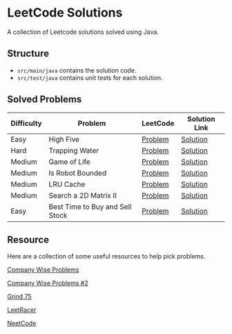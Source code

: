 # LeetCode Solutions

A collection of Leetcode solutions solved using Java.

## Structure
- `src/main/java` contains the solution code.
- `src/test/java` contains unit tests for each solution.

## Solved Problems

| Difficulty | Problem                         | LeetCode                                                                              | Solution Link                                                                 |
|------------|---------------------------------|:--------------------------------------------------------------------------------------|-------------------------------------------------------------------------------|
| Easy       | High Five                       | [Problem](https://leetcode.com/problems/robot-bounded-in-circle/description/)         | [Solution](src/main/java/com/willsather/leetcode/HighFive.java)               |
| Hard       | Trapping Water                  | [Problem](https://leetcode.com/problems/trapping-rain-water/description/)             | [Solution](src/main/java/com/willsather/leetcode/TrappingWater.java)          |         
| Medium     | Game of Life                    | [Problem](https://leetcode.com/problems/game-of-life/description/)                    | [Solution](src/main/java/com/willsather/leetcode/GameOfLife.java)             |
| Medium     | Is Robot Bounded                | [Problem](https://leetcode.com/problems/robot-bounded-in-circle/description/)         | [Solution](src/main/java/com/willsather/leetcode/IsRobotBounded.java)         |
| Medium     | LRU Cache                       | [Problem](https://leetcode.com/problems/lru-cache/)                                   | [Solution](src/main/java/com/willsather/leetcode/LRUCache.java)               |
| Medium     | Search a 2D Matrix II           | [Problem](https://leetcode.com/problems/search-a-2d-matrix-ii/)                       | [Solution](src/main/java/com/willsather/leetcode/Search2DMatrix.java)         |
| Easy       | Best Time to Buy and Sell Stock | [Problem](https://leetcode.com/problems/best-time-to-buy-and-sell-stock/description/) | [Solution](src/main/java/com/willsather/leetcode/BestTimeToBuySellStock.java) |

## Resource

Here are a collection of some useful resources to help pick problems.

[Company Wise Problems](https://github.com/hxu296/leetcode-company-wise-problems-2022)

[Company Wise Problems #2](https://github.com/krishnadey30/LeetCode-Questions-CompanyWise)

[Grind 75](https://www.techinterviewhandbook.org/grind75/)

[LeetRacer](https://leetracer.com/screener)

[NeetCode](https://neetcode.io/practice)

